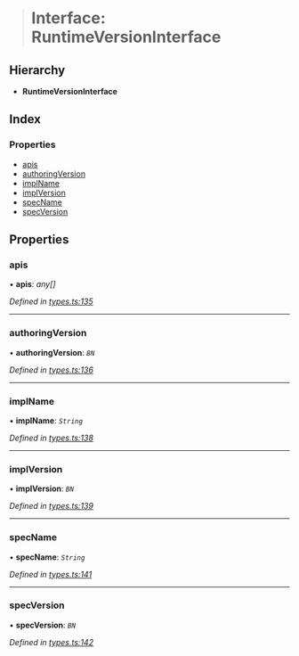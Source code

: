 > # Interface: RuntimeVersionInterface

## Hierarchy

* **RuntimeVersionInterface**

## Index

### Properties

* [apis](_types_.runtimeversioninterface.md#apis)
* [authoringVersion](_types_.runtimeversioninterface.md#authoringversion)
* [implName](_types_.runtimeversioninterface.md#implname)
* [implVersion](_types_.runtimeversioninterface.md#implversion)
* [specName](_types_.runtimeversioninterface.md#specname)
* [specVersion](_types_.runtimeversioninterface.md#specversion)

## Properties

###  apis

• **apis**: *any[]*

*Defined in [types.ts:135](https://github.com/polkadot-js/api/blob/afa4b2b/packages/types/src/types.ts#L135)*

___

###  authoringVersion

• **authoringVersion**: *`BN`*

*Defined in [types.ts:136](https://github.com/polkadot-js/api/blob/afa4b2b/packages/types/src/types.ts#L136)*

___

###  implName

• **implName**: *`String`*

*Defined in [types.ts:138](https://github.com/polkadot-js/api/blob/afa4b2b/packages/types/src/types.ts#L138)*

___

###  implVersion

• **implVersion**: *`BN`*

*Defined in [types.ts:139](https://github.com/polkadot-js/api/blob/afa4b2b/packages/types/src/types.ts#L139)*

___

###  specName

• **specName**: *`String`*

*Defined in [types.ts:141](https://github.com/polkadot-js/api/blob/afa4b2b/packages/types/src/types.ts#L141)*

___

###  specVersion

• **specVersion**: *`BN`*

*Defined in [types.ts:142](https://github.com/polkadot-js/api/blob/afa4b2b/packages/types/src/types.ts#L142)*